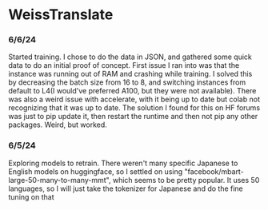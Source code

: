 # WeissTranslate
### 6/6/24
Started training. I chose to do the data in JSON, and gathered some quick data to do an initial proof of concept. First issue I ran into was that the instance was running out of RAM and crashing while training. I solved this by decreasing the batch size from 16 to 8, and switching instances from default to L4(I would've preferred A100, but they were not available). There was also a weird issue with accelerate, with it being up to date but colab not recognizing that it was up to date. The solution I found for this on HF forums was just to pip update it, then restart the runtime and then not pip any other packages. Weird, but worked.
### 6/5/24
Exploring models to retrain. There weren't many specific Japanese to English models on huggingface, so I settled on using "facebook/mbart-large-50-many-to-many-mmt", which seems to be pretty popular. It uses 50 languages, so I will just take the tokenizer for Japanese and do the fine tuning on that
